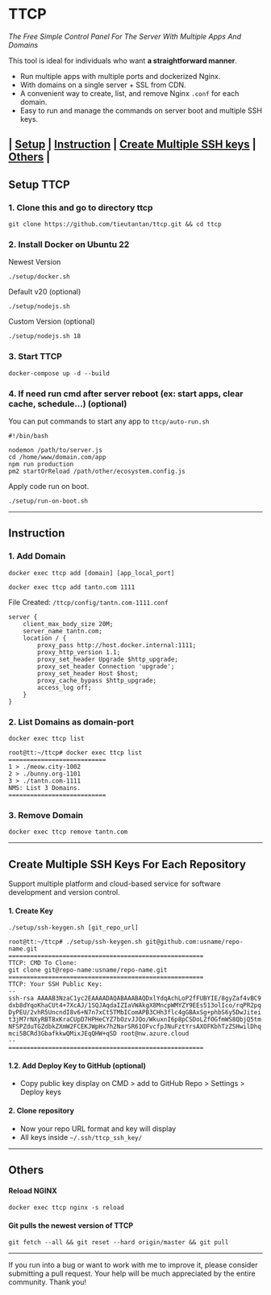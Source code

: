 # TTCP

*The Free Simple Control Panel For The Server With Multiple Apps And Domains*

This tool is ideal for individuals who want **a straightforward manner**.

- Run multiple apps with multiple ports and dockerized Nginx.
- With domains on a single server + SSL from CDN.
- A convenient way to create, list, and remove Nginx `.conf` for each domain.
- Easy to run and manage the commands on server boot and multiple SSH keys.

## | [Setup](#setup-ttcp) | [Instruction](#instruction) | [Create Multiple SSH keys](#create-multiple-ssh-keys-for-each-repository) | [Others](#others) |

## Setup TTCP

### 1. Clone this and go to directory ttcp
```commandline
git clone https://github.com/tieutantan/ttcp.git && cd ttcp
```

### 2. Install Docker on Ubuntu 22

Newest Version
```shell
./setup/docker.sh
```

Default v20 (optional)
```shell
./setup/nodejs.sh
```

Custom Version (optional)
```shell
./setup/nodejs.sh 18
```

### 3. Start TTCP
```commandline
docker-compose up -d --build
```

### 4. If need run cmd after server reboot (ex: start apps, clear cache, schedule...) (optional)

You can put commands to start any app to `ttcp/auto-run.sh`

```commandline
#!/bin/bash

nodemon /path/to/server.js
cd /home/www/domain.com/app
npm run production
pm2 startOrReload /path/other/ecosystem.config.js
```

Apply code run on boot.
```shell
./setup/run-on-boot.sh
```

----

## Instruction

### 1. Add Domain
```commandline
docker exec ttcp add [domain] [app_local_port]
```
```commandline
docker exec ttcp add tantn.com 1111
```
File Created: `/ttcp/config/tantn.com-1111.conf`
```commandline
server {
    client_max_body_size 20M;
    server_name tantn.com;
    location / {
        proxy_pass http://host.docker.internal:1111;
        proxy_http_version 1.1;
        proxy_set_header Upgrade $http_upgrade;
        proxy_set_header Connection 'upgrade';
        proxy_set_header Host $host;
        proxy_cache_bypass $http_upgrade;
        access_log off;
    }
}
```

### 2. List Domains as domain-port
```commandline
docker exec ttcp list
```

```commandline
root@tt:~/ttcp# docker exec ttcp list
===========================
1 > ./meow.city-1002
2 > ./bunny.org-1101
3 > ./tantn.com-1111
NMS: List 3 Domains.
===========================
```

### 3. Remove Domain
```commandline
docker exec ttcp remove tantn.com
```

----

## Create Multiple SSH Keys For Each Repository
Support multiple platform and cloud-based service for software development and version control.

#### 1. Create Key
```shell
./setup/ssh-keygen.sh [git_repo_url]
```

```shell
root@tt:~/ttcp# ./setup/ssh-keygen.sh git@github.com:usname/repo-name.git
======================================================
TTCP: CMD To Clone:
git clone git@repo-name:usname/repo-name.git
======================================================
TTCP: Your SSH Public Key:
--
ssh-rsa AAAAB3NzaC1yc2EAAAADAQABAAABAQDxlYdqAchLoP2fFUBYIE/8gyZaf4vBC9
dxb8dYqoKhaCUt4+7XcAJ/1SQJAqdaIZIaVWAkgX8MncpWMYZY9EEs513olIco/rqPR2pq
DyPEU/2vhR5UncndI8v6+N7n7xCt5TMbIComAPB3CHh3flc4gGBAxSg+phbS6y5DwJitei
t3jM7rNXyRBT8xKraCUpD7HPHeCYZ7bOzvJJQo/WkuxnI6p8pCSDoLZfOGfmWS8QbjQ5tm
NFSPZduTGZdbkZXmW2FCEKJWpHx7h2NarSR61OFvcfpJNuFztYrsAXOFKbhTzZSHwilDhq
mci5BCRd3GbafkkwQMixJEqQHW+qSD root@nw.azure.cloud
--
======================================================
```

#### 1.2. Add Deploy Key to GitHub (optional)
- Copy public key display on CMD > add to GitHub Repo > Settings > Deploy keys

#### 2. Clone repository
- Now your repo URL format and key will display
- All keys inside `~/.ssh/ttcp_ssh_key/`

----

## Others

#### Reload NGINX
```commandline
docker exec ttcp nginx -s reload
```

#### Git pulls the newest version of TTCP
```commandline
git fetch --all && git reset --hard origin/master && git pull
```

----

If you run into a bug or want to work with me to improve it, 
please consider submitting a pull request. 
Your help will be much appreciated by the entire community. Thank you!

